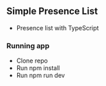 ## Simple Presence List

- Presence list with TypeScript

### Running app
- Clone repo
- Run npm install
- Run npm run dev
